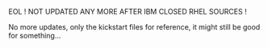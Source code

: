 EOL ! NOT UPDATED ANY MORE AFTER IBM CLOSED RHEL SOURCES !

No more updates, only the kickstart files for reference, it might still be good for something...

